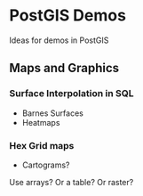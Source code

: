 # PostGIS Demos

Ideas for demos in PostGIS

## Maps and Graphics

### Surface Interpolation in SQL

* Barnes Surfaces
* Heatmaps

### Hex Grid maps

- Cartograms?

Use arrays?  Or a table?  Or raster?

